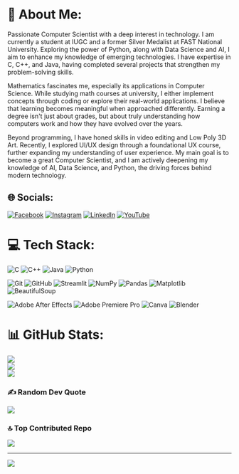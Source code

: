 # 💫 About Me:
Passionate Computer Scientist with a deep interest in technology. I am currently a student at IUGC and a former Silver Medalist at FAST National University. Exploring the power of Python, along with Data Science and AI, I aim to enhance my knowledge of emerging technologies. I have expertise in C, C++, and Java, having completed several projects that strengthen my problem-solving skills.

Mathematics fascinates me, especially its applications in Computer Science. While studying math courses at university, I either implement concepts through coding or explore their real-world applications. I believe that learning becomes meaningful when approached differently. Earning a degree isn't just about grades, but about truly understanding how computers work and how they have evolved over the years.

Beyond programming, I have honed skills in video editing and Low Poly 3D Art. Recently, I explored UI/UX design through a foundational UX course, further expanding my understanding of user experience. My main goal is to become a great Computer Scientist, and I am actively deepening my knowledge of AI, Data Science, and Python, the driving forces behind modern technology.

## 🌐 Socials:
[![Facebook](https://img.shields.io/badge/Facebook-%231877F2.svg?logo=Facebook&logoColor=white)](https://www.facebook.com/ShehrazKhanGhouri/) [![Instagram](https://img.shields.io/badge/Instagram-%23E4405F.svg?logo=Instagram&logoColor=white)](https://www.instagram.com/shehraz_sarwar_fr/) [![LinkedIn](https://img.shields.io/badge/LinkedIn-%230077B5.svg?logo=linkedin&logoColor=white)](https://www.linkedin.com/in/shehraz-sarwar-ghouri-321394247/) [![YouTube](https://img.shields.io/badge/YouTube-%23FF0000.svg?logo=YouTube&logoColor=white)](https://youtube.com/@SheerazEditz) 

# 💻 Tech Stack:
![C](https://img.shields.io/badge/c-%2300599C.svg?style=for-the-badge&logo=c&logoColor=white)
![C++](https://img.shields.io/badge/c++-%2300599C.svg?style=for-the-badge&logo=c%2B%2B&logoColor=white)
![Java](https://img.shields.io/badge/java-%23ED8B00.svg?style=for-the-badge&logo=openjdk&logoColor=white)
![Python](https://img.shields.io/badge/python-3670A0?style=for-the-badge&logo=python&logoColor=ffdd54)

![Git](https://img.shields.io/badge/git-%23F05033.svg?style=for-the-badge&logo=git&logoColor=white)
![GitHub](https://img.shields.io/badge/github-%23121011.svg?style=for-the-badge&logo=github&logoColor=white)
![Streamlit](https://img.shields.io/badge/streamlit-%23FF4B4B.svg?style=for-the-badge&logo=streamlit&logoColor=white)
![NumPy](https://img.shields.io/badge/numpy-%23013243.svg?style=for-the-badge&logo=numpy&logoColor=white)
![Pandas](https://img.shields.io/badge/pandas-%23150458.svg?style=for-the-badge&logo=pandas&logoColor=white)
![Matplotlib](https://img.shields.io/badge/Matplotlib-3776AB?style=for-the-badge&logo=matplotlib&logoColor=white)
![BeautifulSoup](https://img.shields.io/badge/beautiful%20soup-%231e3764.svg?style=for-the-badge&logo=python&logoColor=white)

![Adobe After Effects](https://img.shields.io/badge/Adobe%20After%20Effects-9999FF.svg?style=for-the-badge&logo=Adobe%20After%20Effects&logoColor=white)
![Adobe Premiere Pro](https://img.shields.io/badge/Adobe%20Premiere%20Pro-9999FF.svg?style=for-the-badge&logo=Adobe%20Premiere%20Pro&logoColor=white)
![Canva](https://img.shields.io/badge/Canva-%2300C4CC.svg?style=for-the-badge&logo=Canva&logoColor=white)
![Blender](https://img.shields.io/badge/blender-%23F5792A.svg?style=for-the-badge&logo=blender&logoColor=white)

# 📊 GitHub Stats:
![](https://github-readme-stats.vercel.app/api?username=ShehrazSarwar&theme=dark&hide_border=false&include_all_commits=false&count_private=false)<br/>
![](https://github-readme-streak-stats.herokuapp.com/?user=ShehrazSarwar&theme=dark&hide_border=false)<br/>
![](https://github-readme-stats.vercel.app/api/top-langs/?username=ShehrazSarwar&theme=dark&hide_border=false&include_all_commits=false&count_private=false&layout=compact)

### ✍️ Random Dev Quote
![](https://quotes-github-readme.vercel.app/api?type=horizontal&theme=radical)

### 🔝 Top Contributed Repo
![](https://github-contributor-stats.vercel.app/api?username=ShehrazSarwar&limit=5&theme=dark&combine_all_yearly_contributions=true)

---
[![](https://visitcount.itsvg.in/api?id=ShehrazSarwar&icon=0&color=0)](https://visitcount.itsvg.in)

<!-- Proudly created with GPRM ( https://gprm.itsvg.in ) -->
